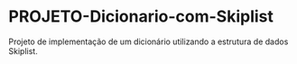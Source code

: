 # PROJETO-Dicionario-com-Skiplist
Projeto de implementação de um dicionário utilizando a estrutura de dados Skiplist.
